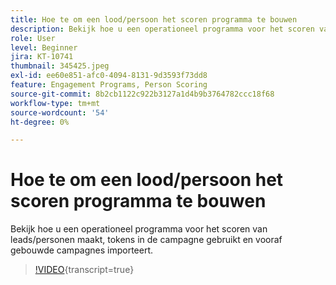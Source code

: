 ```yaml
---
title: Hoe te om een lood/persoon het scoren programma te bouwen
description: Bekijk hoe u een operationeel programma voor het scoren van leads/personen maakt, tokens in de campagne gebruikt en vooraf gebouwde campagnes importeert.
role: User
level: Beginner
jira: KT-10741
thumbnail: 345425.jpeg
exl-id: ee60e851-afc0-4094-8131-9d3593f73dd8
feature: Engagement Programs, Person Scoring
source-git-commit: 8b2cb1122c922b3127a1d4b9b3764782ccc18f68
workflow-type: tm+mt
source-wordcount: '54'
ht-degree: 0%

---
```


# Hoe te om een lood/persoon het scoren programma te bouwen

Bekijk hoe u een operationeel programma voor het scoren van leads/personen maakt, tokens in de campagne gebruikt en vooraf gebouwde campagnes importeert.

>[!VIDEO](https://video.tv.adobe.com/v/345425/?quality=12&learn=on){transcript=true}
